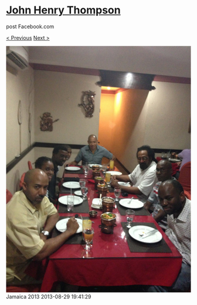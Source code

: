 # [John Henry Thompson](../README.md)
post Facebook.com

[< Previous](2013-08-29-68.md) [Next >](2013-08-29-70.md)

[![](../media/2013-08-29/Jamaica-2080.jpg)](../README.md)
Jamaica 2013
2013-08-29 19:41:29